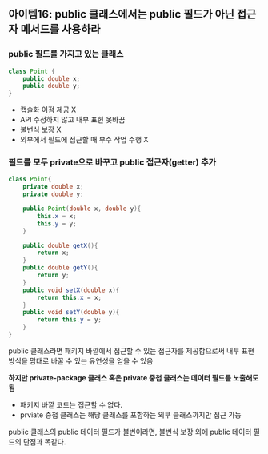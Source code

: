 ## 아이템16: public 클래스에서는 public 필드가 아닌 접근자 메서드를 사용하라

### public 필드를 가지고 있는 클래스
``` java
class Point {
    public double x;
    public double y;
}
```
- 캡슐화 이점 제공 X
- API 수정하지 않고 내부 표현 못바꿈
- 불변식 보장 X
- 외부에서 필드에 접근할 때 부수 작업 수행 X
### 필드를 모두 private으로 바꾸고 public 접근자(getter) 추가
``` java
class Point{
    private double x;
    private double y;

    public Point(double x, double y){
        this.x = x;
        this.y = y;
    }

    public double getX(){
        return x;
    }
    public double getY(){
        return y;
    }
    public void setX(double x){
        return this.x = x;
    }
    public void setY(double y){
        return this.y = y;
    }
}
```
public 클래스라면 패키지 바깥에서 접근할 수 있는 접근자를 제공함으로써 내부 표현 방식을 맘대로 바꿀 수 있는 유연성을 얻을 수 있음

**하지만 private-package 클래스 혹은 private 중첩 클래스는 데이터 필드를 노출해도 됨**
- 패키지 바깥 코드는 접근할 수 없다.
- prviate 중첩 클래스는 해당 클래스를 포함하는 외부 클래스까지만 접근 가능

public 클래스의 public 데이터 필드가 불변이라면, 불변식 보장 외에 public 데이터 필드의 단점과 똑같다.
